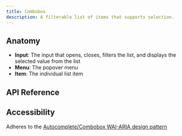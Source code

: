 ```yaml
---
title: Combobox
description: A filterable list of items that supports selection.
---
```


<script>
    import { APITable, KbdTable } from '$docs/components'
    export let data
</script>

## Anatomy

- **Input**: The input that opens, closes, filters the list, and displays the selected
  value from the list
- **Menu**: The popover menu
- **Item**: The individual list item

## API Reference

<APITable data={data.builder} />
<APITable data={data.option} />
<APITable data={data.input} />
<APITable data={data.arrow} />

## Accessibility

Adheres to the
[Autocomplete/Combobox WAI-ARIA design pattern](https://www.w3.org/WAI/ARIA/apg/patterns/combobox/)
<KbdTable data={data.keyboard} />
